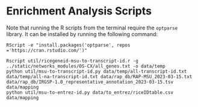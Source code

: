 # Enrichment Analysis Scripts

Note that running the R scripts from the terminal require the `optparse` library. It can be installed by running the following command:

```
RScript -e "install.packages('optparse', repos ='https://cran.rstudio.com/')"
```

```
Rscript util/ricegeneid-msu-to-transcript-id.r -g ../static/networks_modules/OS-CX/all_genes.txt -o data/temp
python util/msu-to-transcript-id.py data/temp/all-transcript-id.txt data/temp/all-na-transcript-id.txt data/rap_db/RAP-MSU_2023-03-15.txt data/rap_db/IRGSP-1.0_representative_annotation_2023-03-15.tsv data/mapping
python util/msu-to-entrez-id.py data/to_entrez/riceIDtable.csv data/mapping
```

